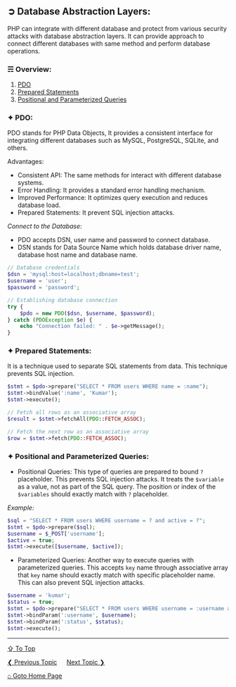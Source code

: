 ## &#10162; Database Abstraction Layers:
PHP can integrate with different database and protect from various security attacks with database abstraction layers. It can provide approach to connect different databases with same method and perform database operations.

### &#9780; Overview:
1. [PDO](#-pdo)
2. [Prepared Statements](#-prepared-statements)
3. [Positional and Parameterized Queries](#-positional-and-parameterized-queries)

### &#10022; PDO:
PDO stands for PHP Data Objects, It provides a consistent interface for integrating different databases such as MySQL, PostgreSQL, SQLite, and others. 

Advantages:
- Consistent API: The same methods for interact with different database systems.
- Error Handling: It provides a standard error handling mechanism.
- Improved Performance: It optimizes query execution and reduces database load.
- Prepared Statements: It prevent SQL injection attacks.

*Connect to the Database:*
- PDO accepts DSN, user name and password to connect database.
- DSN stands for Data Source Name which holds database driver name, database host name and database name.

```php
// Database credentials
$dsn = 'mysql:host=localhost;dbname=test';
$username = 'user';
$password = 'password';

// Establishing database connection
try {
    $pdo = new PDO($dsn, $username, $password);
} catch (PDOException $e) {
    echo "Connection failed: " . $e->getMessage();
}
```

### &#10022; Prepared Statements:
It is a technique used to separate SQL statements from data. This technique prevents SQL injection. 

```php
$stmt = $pdo->prepare("SELECT * FROM users WHERE name = :name");
$stmt->bindValue(':name', 'Kumar');
$stmt->execute();

// Fetch all rows as an associative array
$result = $stmt->fetchAll(PDO::FETCH_ASSOC);

// Fetch the next row as an associative array
$row = $stmt->fetch(PDO::FETCH_ASSOC);
```

### &#10022; Positional and Parameterized Queries:
- Positional Queries:
This type of queries are prepared to bound `?` placeholder. This prevents SQL injection attacks. It treats the `$variable` as a value, not as part of the SQL query. The position or index of the `$variables` should exactly match with `?` placeholder. 

*Example:*
```php
$sql = "SELECT * FROM users WHERE username = ? and active = ?";
$stmt = $pdo->prepare($sql);
$username = $_POST['username'];
$active = true;
$stmt->execute([$username, $active]);
```

- Parameterized Queries:
Another way to execute queries with parameterized queries. This accepts `key` name through associative array that `key` name should exactly match with specific placeholder name. This can also prevent SQL injection attacks.

```php
$username = 'kumar';
$status = true;
$stmt = $pdo->prepare("SELECT * FROM users WHERE username = :username and active = :status");
$stmt->bindParam(':username', $username);
$stmt->bindParam(':status', $status);
$stmt->execute();
```

---
[&#8682; To Top](#-database-abstraction-layers)

[&#10094; Previous Topic](./autoload-in-php.md) &emsp; [Next Topic &#10095;](./php-mysql-integration.md)

[&#8962; Goto Home Page](../README.md)